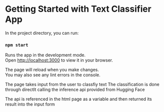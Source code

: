 # Getting Started with Text Classifier App

In the project directory, you can run:

### `npm start`

Runs the app in the development mode.\
Open [http://localhost:3000](http://localhost:3000) to view it in your browser.

The page will reload when you make changes.\
You may also see any lint errors in the console.

The page takes input from the user to classfiy text
The classification is done through directlt calling the inference api provided from Hugging Face

The api is referenced in the html page as a variable and then returned its result into the input form
